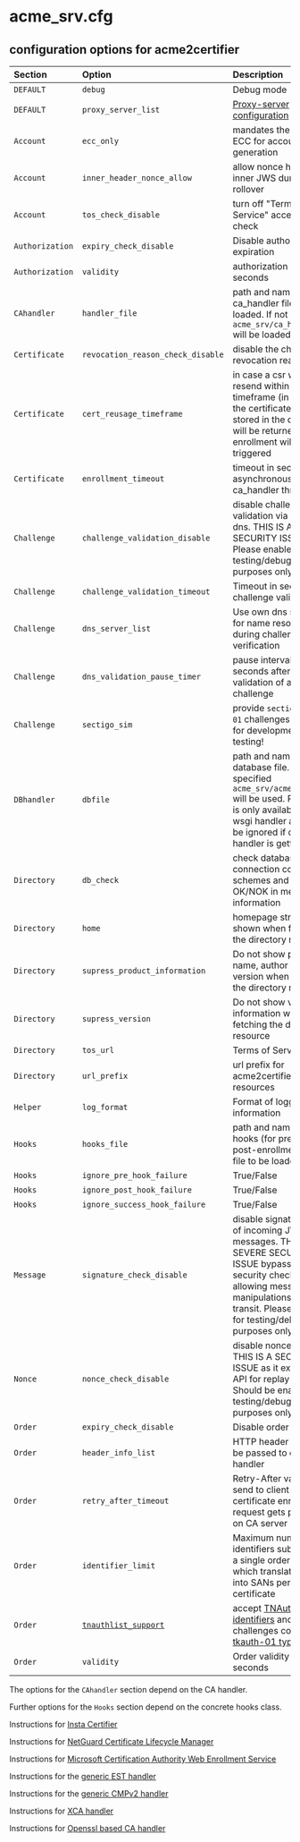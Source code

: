 <!-- markdownlint-disable  MD013 -->
<!-- wiki-title Configuration options for acme2certifier -->
# acme_srv.cfg

## configuration options for acme2certifier

| Section | Option | Description | Values | default|
| :-------| :------| :-----------| :------| :------|
| `DEFAULT` | `debug`  | Debug mode| True/False| False|
| `DEFAULT` | `proxy_server_list`  | [Proxy-server configuration](proxy_support.md)| {"bar.local$": "http​://10.0.0.1:3128", "foo.local$": "socks5://10.0.0.1:1080"}| None|
| `Account` | `ecc_only` | mandates the usage of ECC for account key generation | True/False | False|
| `Account` | `inner_header_nonce_allow` | allow nonce header on inner JWS during key-rollover | True/False | False|
| `Account` | `tos_check_disable` | turn off "Terms of Service" acceptance check  | True/False | False|
| `Authorization` | `expiry_check_disable` | Disable authorization expiration  | True/False | False|
| `Authorization` | `validity` | authorization validity in seconds  | Integer |86400|
| `CAhandler` | `handler_file` | path and name of ca_handler file to be loaded. If not specified `acme_srv/ca_handler.py` will be loaded | examples/ca_handler/openssl_handler.py | `acme_srv/ca_handler.py`|
| `Certificate` | `revocation_reason_check_disable` | disable the check of revocation reason | True/False | False|
| `Certificate` | `cert_reusage_timeframe` | in case a csr will be resend within this timeframe (in seconds) the  certificate already stored in the database will be returned and no enrollment will be triggered| Integer |0 (disabled)|
| `Certificate` | `enrollment_timeout` | timeout in seconds for asynchronous ca_handler threat| Integer |5|
| `Challenge` | `challenge_validation_disable` | disable challenge validation via http or dns. THIS IS A SEVERE SECURITY ISSUE! Please enable for testing/debugging purposes only. | True/False | False|
| `Challenge` | `challenge_validation_timeout` | Timeout in seconds for challenge validation | Integer | 10 |
| `Challenge` | `dns_server_list` | Use own dns servers for name resolution during challenge verification| ["ip1", "ip2"] | []|
| `Challenge` | `dns_validation_pause_timer` | pause interval in seconds after failed validation of a dns challenge | 10 | 0.5 |
| `Challenge` | `sectigo_sim` | provide `sectigo-email-01` challenges - Only for development and testing! | True/False | False |
| `DBhandler` | `dbfile` | path and name of database file. If not specified `acme_srv/acme_srv.db` will be used. Parameter is only available for a wsgi handler and will be ignored if django handler is getting used | 'acme/database.db' | `acme_srv/acme_srv.db`|
| `Directory` | `db_check` | check database connection compare schemes and report as OK/NOK in meta information  | True/False | False|
| `Directory` | `home` | homepage string to be shown when fetching the directory ressource  | 'string' | 'https://github.com/grindsa/acme2certifier' |
| `Directory` | `supress_product_information` | Do not show product name, author and version when fetching the directory resource | True/False | False|
| `Directory` | `supress_version` | Do not show version information when fetching the directory resource | True/False | False|
| `Directory` | `tos_url` | Terms of Service URL | URL | None|
| `Directory` | `url_prefix` | url prefix for acme2certifier resources | '/foo' | None|
| `Helper` | `log_format` | Format of logging information | check the 'LogRecord attributes' Section of the [python logging module](https://docs.python.org/3/library/logging.html)| `%(message)s`|
| `Hooks` | `hooks_file` | path and name of hooks (for pre- and post-enrollment hooks) file to be loaded |  None |
| `Hooks` | `ignore_pre_hook_failure` | True/False | False |
| `Hooks` | `ignore_post_hook_failure` | True/False | True |
| `Hooks` | `ignore_success_hook_failure` | True/False | False |
| `Message`| `signature_check_disable` | disable signature check of incoming JWS messages. THIS IS A SEVERE SECURITY ISSUE bypassing security checks and allowing message manipulations during transit. Please enable for testing/debugging purposes only. | True/False | False|
| `Nonce`| `nonce_check_disable` | disable nonce check. THIS IS A SECURITY ISSUE as it exposes the API for replay attacks! Should be enabled for testing/debugging purposes only. | True/False | False|
| `Order` | `expiry_check_disable` | Disable order expiration  | True/False | False|
| `Order` | `header_info_list` | HTTP header fields to be passed to ca handler  | ["HTTP_USER_AGENT", "FOO_BAR"] |[]|
| `Order` | `retry_after_timeout` | Retry-After value to be send to client in case a certificate enrollment request gets pending on CA server  | Integer |120|
| `Order` | `identifier_limit` | Maximum number of identifiers submitted in a single order request which translate later into SANs per certificate | Integer |20|
| `Order` | [`tnauthlist_support`](tnauthlist.md) | accept [TNAuthList identifiers](https://tools.ietf.org/html/draft-ietf-acme-authority-token-tnauthlist-03) and challenges containing [tkauth-01 type](https://tools.ietf.org/html/draft-ietf-acme-authority-token-03) | True/False | False|
| `Order` | `validity` | Order validity in seconds | Integer |86400|

The options for the `CAhandler` section depend on the CA handler.

Further options for the `Hooks` section depend on the concrete hooks class.

Instructions for [Insta Certifier](certifier.md)

Instructions for [NetGuard Certificate Lifecycle Manager](nclm.md)

Instructions for [Microsoft Certification Authority Web Enrollment Service](mscertsrv.md)

Instructions for the [generic EST handler](est.md)

Instructions for the [generic CMPv2 handler](cmp.md)

Instructions for [XCA handler](xca.md)

Instructions for [Openssl based CA handler](openssl.md)
